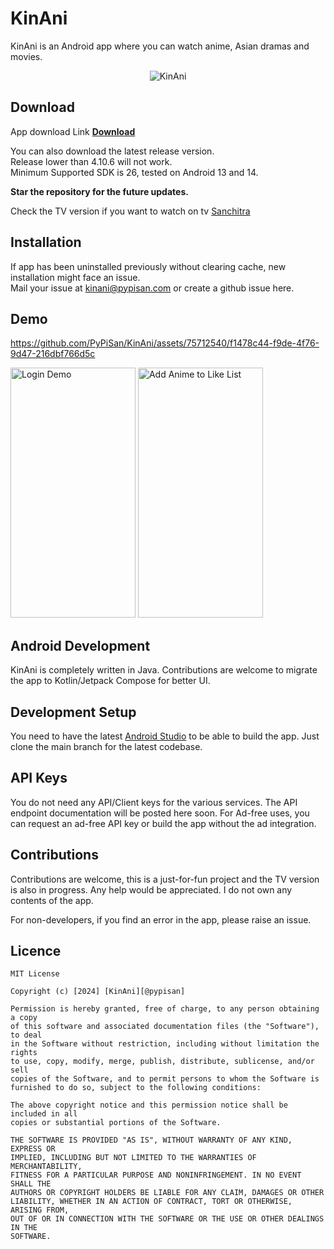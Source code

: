 # KinAni
KinAni is an Android app where you can watch anime, Asian dramas and movies.
<p align="center">
<img src="https://github.com/PyPiSan/KinAni/assets/75712540/ec22aeeb-0085-488b-b0cf-03a2dceb5eef" alt="KinAni">
</p>


## Download
App download Link
<a href="https://github.com/PyPiSan/KinAni/releases/download/v4.11.2-stable/KinAni.apk" target="_blank"><b>Download</b></a>

You can also download the latest release version.\
Release lower than 4.10.6 will not work.\
Minimum Supported SDK is 26, tested on Android 13 and 14.

**Star the repository for the future updates.**

Check the TV version if you want to watch on tv <a href='https://github.com/PyPiSan/Sanchitra' target="_blank">Sanchitra</a>

## Installation
If app has been uninstalled previously without clearing cache, new installation might face an issue.\
Mail your issue at kinani@pypisan.com or create a github issue here.

## Demo
https://github.com/PyPiSan/KinAni/assets/75712540/f1478c44-f9de-4f76-9d47-216dbf766d5c

<img src="https://github.com/PyPiSan/KinAni/assets/75712540/f7114e6b-2ad6-4ecf-865e-3f77fd804886" alt="Login Demo" width="200" height="400">
<img src="https://github.com/PyPiSan/KinAni/assets/75712540/c69d6439-a10e-41b8-8fe9-d877f50b1fd9" alt="Add Anime to Like List" width="200" height="400">



## Android Development
KinAni is completely written in Java. Contributions are welcome to migrate the app to Kotlin/Jetpack Compose for better UI. 

## Development Setup
You need to have the latest [Android Studio](https://developer.android.com/studio) to be able to build the app.
Just clone the main branch for the latest codebase.

## API Keys
You do not need any API/Client keys for the various services.
The API endpoint documentation will be posted here soon.
For Ad-free uses, you can request an ad-free API key or build the app without the ad integration.

## Contributions

Contributions are welcome, this is a just-for-fun project and the TV version is also in progress. Any help would be appreciated. I do not own any contents of the app.

For non-developers, if you find an error in the app, please raise an issue.

## Licence

```
MIT License

Copyright (c) [2024] [KinAni][@pypisan]

Permission is hereby granted, free of charge, to any person obtaining a copy
of this software and associated documentation files (the "Software"), to deal
in the Software without restriction, including without limitation the rights
to use, copy, modify, merge, publish, distribute, sublicense, and/or sell
copies of the Software, and to permit persons to whom the Software is
furnished to do so, subject to the following conditions:

The above copyright notice and this permission notice shall be included in all
copies or substantial portions of the Software.

THE SOFTWARE IS PROVIDED "AS IS", WITHOUT WARRANTY OF ANY KIND, EXPRESS OR
IMPLIED, INCLUDING BUT NOT LIMITED TO THE WARRANTIES OF MERCHANTABILITY,
FITNESS FOR A PARTICULAR PURPOSE AND NONINFRINGEMENT. IN NO EVENT SHALL THE
AUTHORS OR COPYRIGHT HOLDERS BE LIABLE FOR ANY CLAIM, DAMAGES OR OTHER
LIABILITY, WHETHER IN AN ACTION OF CONTRACT, TORT OR OTHERWISE, ARISING FROM,
OUT OF OR IN CONNECTION WITH THE SOFTWARE OR THE USE OR OTHER DEALINGS IN THE
SOFTWARE.

```
